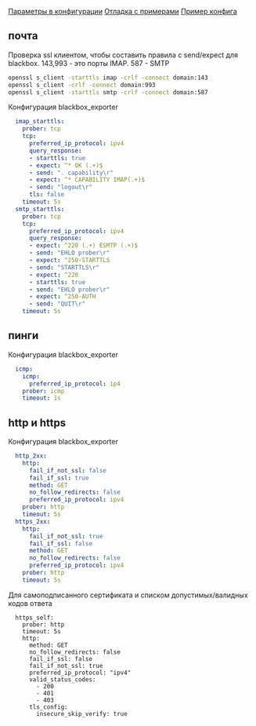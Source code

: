 [Параметры в конфигурации](https://github.com/prometheus/blackbox_exporter/blob/master/CONFIGURATION.md)
[Отладка с примерами](https://www.robustperception.io/debugging-blackbox-exporter-failures)
[Пример конфига](https://github.com/prometheus/blackbox_exporter/blob/master/example.yml)

## почта

Проверка ssl клиентом, чтобы составить правила c send/expect для blackbox. 143,993 - это порты IMAP. 587 - SMTP

```sh
openssl s_client -starttls imap -crlf -connect domain:143
openssl s_client -crlf -connect domain:993
openssl s_client -starttls smtp -crlf -connect domain:587
```

Конфигурация blackbox_exporter

```yaml
  imap_starttls:
    prober: tcp
    tcp:
      preferred_ip_protocol: ipv4
      query_response:
      - starttls: true
      - expect: ^* OK (.+)$
      - send: ". capability\r"
      - expect: ^* CAPABILITY IMAP(.+)$
      - send: "logout\r"
      tls: false
    timeout: 5s
  smtp_starttls:
    prober: tcp
    tcp:
      preferred_ip_protocol: ipv4
      query_response:
      - expect: ^220 (.+) ESMTP (.+)$
      - send: "EHLO prober\r"
      - expect: ^250-STARTTLS
      - send: "STARTTLS\r"
      - expect: ^220
      - starttls: true
      - send: "EHLO prober\r"
      - expect: ^250-AUTH
      - send: "QUIT\r"
    timeout: 5s
```

## пинги

Конфигурация blackbox_exporter

```yaml
  icmp:
    icmp:
      preferred_ip_protocol: ip4
    prober: icmp
    timeout: 1s
```

## http и https

Конфигурация blackbox_exporter

```yaml
  http_2xx:
    http:
      fail_if_not_ssl: false
      fail_if_ssl: true
      method: GET
      no_follow_redirects: false
      preferred_ip_protocol: ipv4
    prober: http
    timeout: 5s
  https_2xx:
    http:
      fail_if_not_ssl: true
      fail_if_ssl: false
      method: GET
      no_follow_redirects: false
      preferred_ip_protocol: ipv4
    prober: http
    timeout: 5s
```
Для самоподписанного сертификата и списком допустимых/валидных кодов ответа
```text
  https_self:
    prober: http
    timeout: 5s
    http:
      method: GET
      no_follow_redirects: false
      fail_if_ssl: false
      fail_if_not_ssl: true
      preferred_ip_protocol: "ipv4"
      valid_status_codes:
        - 200
        - 401
        - 403
      tls_config:
        insecure_skip_verify: true
```
